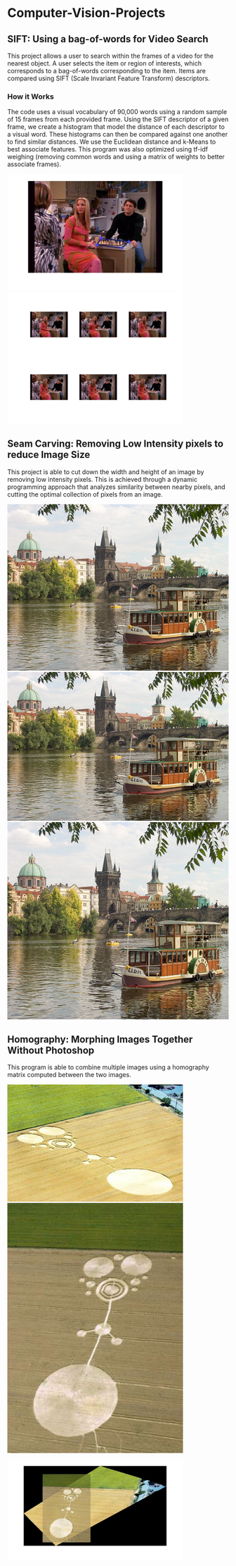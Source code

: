 # Computer-Vision-Projects

## SIFT: Using a bag-of-words for Video Search
This project allows a user to search within the frames of a video for the nearest object. A user selects the item or region of interests, which corresponds to a bag-of-words corresponding to the item. Items are compared using SIFT (Scale Invariant Feature Transform) descriptors. 

### How it Works
The code uses a visual vocabulary of 90,000 words using a random sample of 15 frames from each provided frame. Using the SIFT descriptor of a given frame, we create a histogram that model the distance of each descriptor to a visual word. These histograms can then be compared against one another to find similar distances. We use the Euclidean distance and k-Means to best associate features. This program was also optimized using tf-idf weighing (removing common words and using a matrix of weights to better associate frames). 

<p align="inline">
<img src="https://github.com/sdzharkov/Computer-Vision-Projects/blob/master/SIFT/images/part5_g_select.jpg" width="400">
<img src="https://github.com/sdzharkov/Computer-Vision-Projects/blob/master/SIFT/images/part5_g_better.png" width="400">
</p>

## Seam Carving: Removing Low Intensity pixels to reduce Image Size
This project is able to cut down the width and height of an image by removing low intensity pixels. This is achieved through a dynamic programming approach that analyzes similarity between nearby pixels, and cutting the optimal collection of pixels from an image. 

<p align="inline">
<img src="https://github.com/sdzharkov/Computer-Vision-Projects/blob/master/seam-carving/Images/inputSeamCarvingPrague.jpg">
<img src="https://github.com/sdzharkov/Computer-Vision-Projects/blob/master/seam-carving/outputReduceHeightPrague.png">
<img src="https://github.com/sdzharkov/Computer-Vision-Projects/blob/master/seam-carving/outputReduceWidthPrague.png">
</p>

## Homography: Morphing Images Together Without Photoshop
This program is able to combine multiple images using a homography matrix computed between the two images. 

<p align="inline">
<img src="https://github.com/sdzharkov/Computer-Vision-Projects/blob/master/homography/images/crop1.jpg" width="400">
<img src="https://github.com/sdzharkov/Computer-Vision-Projects/blob/master/homography/images/crop2.jpg" width="400">
</p>
<img src="https://github.com/sdzharkov/Computer-Vision-Projects/blob/master/homography/images/cropWarp.jpg" width="400">

